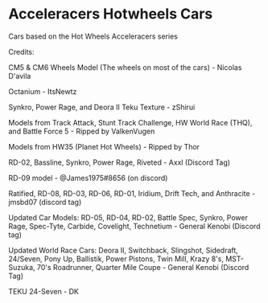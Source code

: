 # Acceleracers Hotwheels Cars

Cars based on the Hot Wheels Acceleracers series

Credits: 

CM5 & CM6 Wheels Model (The wheels on most of the cars) - Nicolas D'avila

Octanium - ItsNewtz 

Synkro, Power Rage, and Deora II Teku Texture - zShirui

Models from Track Attack, Stunt Track Challenge, HW World Race (THQ), and Battle Force 5 - Ripped by ValkenVugen

Models from HW35 (Planet Hot Wheels) - Ripped by Thor

RD-02, Bassline, Synkro, Power Rage, Riveted - Axxl (Discord Tag) 

RD-09 model - @James1975#8656 (on discord)

Ratified, RD-08, RD-03, RD-06, RD-01, Iridium, Drift Tech, and Anthracite - jmsbd07 (discord tag)


Updated Car Models: RD-05, RD-04, RD-02, Battle Spec, Synkro, Power Rage, Spec-Tyte, Carbide, Covelight, Technetium - General Kenobi (Discord tag) 

Updated World Race Cars: Deora II, Switchback, Slingshot, Sidedraft, 24/Seven, Pony Up, Ballistik, Power Pistons, Twin Mill, Krazy 8's, MST-Suzuka, 70's Roadrunner, Quarter Mile Coupe - General Kenobi (Discord Tag)

TEKU 24-Seven - DK 
